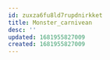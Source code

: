 ```yaml
---
id: zuxza6fu8ld7rupdnirkket
title: Monster_carnivean
desc: ''
updated: 1681955827009
created: 1681955827009
---
```

